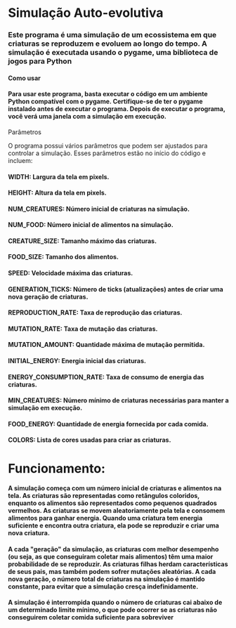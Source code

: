 # Simulação Auto-evolutiva

### Este programa é uma simulação de um ecossistema em que criaturas se reproduzem e evoluem ao longo do tempo. A simulação é executada usando o pygame, uma biblioteca de jogos para Python

#### Como usar

#### Para usar este programa, basta executar o código em um ambiente Python compatível com o pygame. Certifique-se de ter o pygame instalado antes de executar o programa. Depois de executar o programa, você verá uma janela com a simulação em execução.

Parâmetros

O programa possui vários parâmetros que podem ser ajustados para controlar a simulação. Esses parâmetros estão no início do código e incluem:

#### WIDTH: Largura da tela em pixels.
#### HEIGHT: Altura da tela em pixels.
#### NUM_CREATURES: Número inicial de criaturas na simulação.
#### NUM_FOOD: Número inicial de alimentos na simulação.
#### CREATURE_SIZE: Tamanho máximo das criaturas.
#### FOOD_SIZE: Tamanho dos alimentos.
#### SPEED: Velocidade máxima das criaturas.
#### GENERATION_TICKS: Número de ticks (atualizações) antes de criar uma nova geração de criaturas.
#### REPRODUCTION_RATE: Taxa de reprodução das criaturas.
#### MUTATION_RATE: Taxa de mutação das criaturas.
#### MUTATION_AMOUNT: Quantidade máxima de mutação permitida.
#### INITIAL_ENERGY: Energia inicial das criaturas.
#### ENERGY_CONSUMPTION_RATE: Taxa de consumo de energia das criaturas.
#### MIN_CREATURES: Número mínimo de criaturas necessárias para manter a simulação em execução.
#### FOOD_ENERGY: Quantidade de energia fornecida por cada comida.
#### COLORS: Lista de cores usadas para criar as criaturas.

# Funcionamento:

#### A simulação começa com um número inicial de criaturas e alimentos na tela. As criaturas são representadas como retângulos coloridos, enquanto os alimentos são representados como pequenos quadrados vermelhos. As criaturas se movem aleatoriamente pela tela e consomem alimentos para ganhar energia. Quando uma criatura tem energia suficiente e encontra outra criatura, ela pode se reproduzir e criar uma nova criatura.

#### A cada "geração" da simulação, as criaturas com melhor desempenho (ou seja, as que conseguiram coletar mais alimentos) têm uma maior probabilidade de se reproduzir. As criaturas filhas herdam características de seus pais, mas também podem sofrer mutações aleatórias. A cada nova geração, o número total de criaturas na simulação é mantido constante, para evitar que a simulação cresça indefinidamente.

#### A simulação é interrompida quando o número de criaturas cai abaixo de um determinado limite mínimo, o que pode ocorrer se as criaturas não conseguirem coletar comida suficiente para sobreviver
